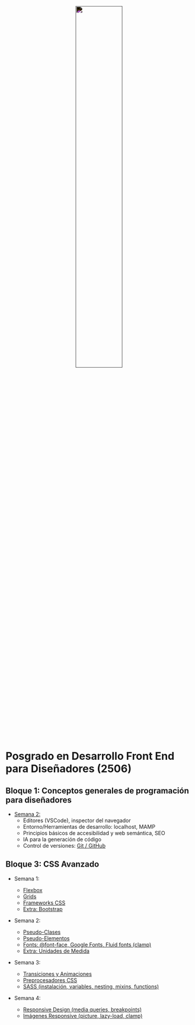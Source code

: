 <div align="center">
    <img width="50%" style="filter: invert(100%)" src="https://weareshifta.com/wp-content/uploads/LOGO-SHIFTA-BY-ELISAVA.png">
</div>
<br>

# Posgrado en Desarrollo Front End para Diseñadores (2506)

## Bloque 1: Conceptos generales de programación para diseñadores

- [Semana 2:](./Clase-Intro/resumen-clase.md)
  - Editores (VSCode), inspector del navegador
  - Entorno/Herramientas de desarrollo: localhost, MAMP
  - Principios básicos de accesibilidad y web semántica, SEO
  - IA para la generación de código
  - Control de versiones: [Git / GitHub](./Clase-Intro/git-github.md)

## Bloque 3: CSS Avanzado

- Semana 1:

  - [Flexbox](./Clase-1/flexbox.md)
  - [Grids](./Clase-1/grids.md)
  - [Frameworks CSS](./Clase-1/frameworks.md)
  - [Extra: Bootstrap](./Clase-1/bootstrap.md)

- Semana 2:

  - [Pseudo-Clases](./Clase-2/pseudoclases.md)
  - [Pseudo-Elementos](./Clase-2/pseudoelementos.md)
  - [Fonts: @font-face, Google Fonts, Fluid fonts (clamp)](./Clase-2/fonts.md)
  - [Extra: Unidades de Medida](./Clase-2/unidades.md)

- Semana 3:

  - [Transiciones y Animaciones](./Clase-3/resumen-clase.md)
  - [Preprocesadores CSS](./Clase-3/resumen-clase.md)
  - [SASS (instalación, variables, nesting, mixins, functions)](./Clase-3/resumen-clase.md)

- Semana 4:
  - [Responsive Design (media queries, breakpoints)](./Clase-4/resumen-clase.md)
  - [Imágenes Responsive (picture, lazy-load, clamp)](./Clase-4/resumen-clase.md)
